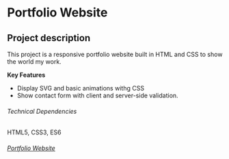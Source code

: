 # Portfolio Website

## Project description

This project is a responsive portfolio website built in HTML and CSS to show the world my work.

**Key Features**

- Display SVG and basic animations withg CSS
- Show contact form with client and server-side validation.

###### Technical Dependencies

HTML5, CSS3, ES6

###### [Portfolio Website](https://afonsord.github.io/portfolio-website/)
